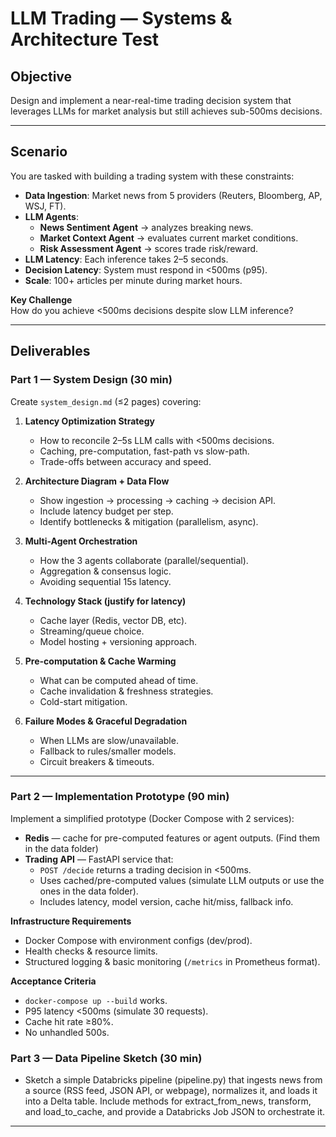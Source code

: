 # LLM Trading — Systems & Architecture Test

## Objective
Design and implement a near-real-time trading decision system that leverages LLMs for market analysis but still achieves sub-500ms decisions.

---

## Scenario
You are tasked with building a trading system with these constraints:

- **Data Ingestion**: Market news from 5 providers (Reuters, Bloomberg, AP, WSJ, FT).
- **LLM Agents**:
  - **News Sentiment Agent** → analyzes breaking news.  
  - **Market Context Agent** → evaluates current market conditions.  
  - **Risk Assessment Agent** → scores trade risk/reward.
- **LLM Latency**: Each inference takes 2–5 seconds.  
- **Decision Latency**: System must respond in <500ms (p95).  
- **Scale**: 100+ articles per minute during market hours.

**Key Challenge**  
How do you achieve <500ms decisions despite slow LLM inference?

---

## Deliverables

### Part 1 — System Design (30 min)
Create `system_design.md` (≤2 pages) covering:

1. **Latency Optimization Strategy**  
   - How to reconcile 2–5s LLM calls with <500ms decisions.  
   - Caching, pre-computation, fast-path vs slow-path.  
   - Trade-offs between accuracy and speed.

2. **Architecture Diagram + Data Flow**  
   - Show ingestion → processing → caching → decision API.  
   - Include latency budget per step.  
   - Identify bottlenecks & mitigation (parallelism, async).

3. **Multi-Agent Orchestration**  
   - How the 3 agents collaborate (parallel/sequential).  
   - Aggregation & consensus logic.  
   - Avoiding sequential 15s latency.

4. **Technology Stack (justify for latency)**  
   - Cache layer (Redis, vector DB, etc).  
   - Streaming/queue choice.  
   - Model hosting + versioning approach.

5. **Pre-computation & Cache Warming**  
   - What can be computed ahead of time.  
   - Cache invalidation & freshness strategies.  
   - Cold-start mitigation.

6. **Failure Modes & Graceful Degradation**  
   - When LLMs are slow/unavailable.  
   - Fallback to rules/smaller models.  
   - Circuit breakers & timeouts.

---

### Part 2 — Implementation Prototype (90 min)
Implement a simplified prototype (Docker Compose with 2 services):

- **Redis** — cache for pre-computed features or agent outputs.  (Find them in the data folder)
- **Trading API** — FastAPI service that:  
  - `POST /decide` returns a trading decision in <500ms.  
  - Uses cached/pre-computed values (simulate LLM outputs or use the ones in the data folder).  
  - Includes latency, model version, cache hit/miss, fallback info.

**Infrastructure Requirements**
- Docker Compose with environment configs (dev/prod).  
- Health checks & resource limits.  
- Structured logging & basic monitoring (`/metrics` in Prometheus format).

**Acceptance Criteria**
- `docker-compose up --build` works.  
- P95 latency <500ms (simulate 30 requests).  
- Cache hit rate ≥80%.  
- No unhandled 500s.

### Part 3 — Data Pipeline Sketch (30 min)
- Sketch a simple Databricks pipeline (pipeline.py) that ingests news from a source (RSS feed, JSON API, or webpage), normalizes it, and loads it into a Delta table. Include methods for extract_from_news, transform, and load_to_cache, and provide a Databricks Job JSON to orchestrate it.
---
